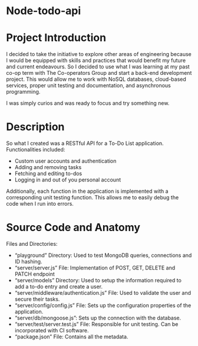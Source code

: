 # Node-todo-api

# Project Introduction

I decided to take the initiative to explore other areas of engineering because I would be equipped with skills and practices that would benefit my future and current endeavours. So I decided to use what I was learning at my past co-op term with The Co-operators Group and start a back-end development project. This would allow me to work with NoSQL databases, cloud-based services, proper unit testing and documentation, and asynchronous programming.

I was simply curios and was ready to focus and try something new.

# Description

So what I created was a RESTful API for a To-Do List application. Functionalities included:  
- Custom user accounts and authentication  
- Adding and removing tasks  
- Fetching and editing to-dos  
- Logging in and out of you personal account  

Additionally, each function in the application is implemented with a corresponding unit testing function. This allows me to easily debug the code when I run into errors. 

# Source Code and Anatomy

Files and Directories:  
- “playground” Directory: Used to test MongoDB queries, connections and ID hashing.  
- “server/server.js” File: Implementation of POST, GET, DELETE and PATCH endpoint  
- “server/models” Directory: Used to setup the information required to add a to-do entry and create a user.  
- “server/middleware/authentication.js” File: Used to validate the user and secure their tasks.  
- “server/config/config.js” File: Sets up the configuration properties of the application.  
- “server/db/mongoose.js”: Sets up the connection with the database.  
- “server/test/server.test.js” File: Responsible for unit testing. Can be incorporated with CI software.  
- “package.json” File: Contains all the metadata.  


